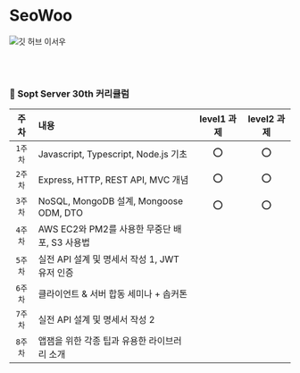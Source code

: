# SeoWoo
![깃 허브 이서우](https://user-images.githubusercontent.com/20807197/160446198-02afbc26-5041-434d-8806-8e3169d44716.png)

<br><br>
### 📗 Sopt Server 30th 커리큘럼 

| 주차 | 내용 | level1 과제 | level2 과제 |
|:------:|:------|:------:|:------:|
|`1주차`| Javascript, Typescript, Node.js 기초 | ⭕ | ⭕ |
|`2주차`| Express, HTTP, REST API, MVC 개념 | ⭕ | ⭕ |
|`3주차`| NoSQL, MongoDB 설계, Mongoose ODM, DTO |⭕  |⭕ |
|`4주차`| AWS EC2와 PM2를 사용한 무중단 배포, S3 사용법 |  | |
|`5주차`| 실전 API 설계 및 명세서 작성 1, JWT 유저 인증 |  |  |
|`6주차`| 클라이언트 & 서버 합동 세미나 + 솝커톤 |  |  |
|`7주차`| 실전 API 설계 및 명세서 작성 2 |  | |
|`8주차`| 앱잼을 위한 각종 팁과 유용한 라이브러리 소개 |  | |

